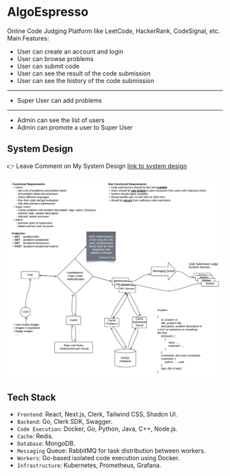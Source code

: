 # AlgoEspresso
Online Code Judging Platform like LeetCode, HackerRank, CodeSignal, etc.
Main Features:
- User can create an account and login
- User can browse problems
- User can submit code
- User can see the result of the code submission
- User can see the history of the code submission
---
- Super User can add problems
---
- Admin can see the list of users
- Admin can promote a user to Super User

## System Design
👉 Leave Comment on My System Design [link to system design](https://lucid.app/lucidspark/f55bd522-3a44-4f16-ae0d-f86f3409213f/edit?viewport_loc=-276%2C-1203%2C4235%2C2266%2C0_0&invitationId=inv_fc32bf96-59de-4be2-8361-83596d437ac6)

<!-- image -->
![System Design](Code%20Judging%20Platform%20(leetcode%20clone)%20-%20System%20Design.png)

## Tech Stack
- `Frontend`: React, Next.js, Clerk, Tailwind CSS, Shadcn UI.
- `Backend`: Go, Clerk SDK, Swagger.
- `Code Execution`: Docker, Go, Python, Java, C++, Node.js.
- `Cache`: Redis.
- `Database`: MongoDB.
- `Messaging` Queue: RabbitMQ for task distribution between workers.
- `Workers`: Go-based isolated code execution using Docker.
- `Infrastructure`: Kubernetes, Prometheus, Grafana.
